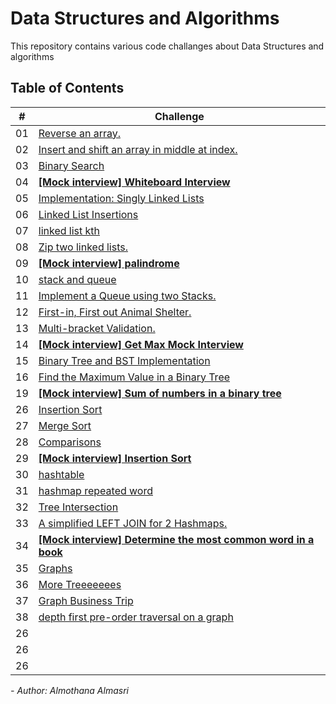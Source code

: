 # Data Structures and Algorithms

This repository contains various code challanges about Data Structures and algorithms

## Table of Contents

| #  | Challenge                                                |
|----|----------------------------------------------------------|
| 01 | [Reverse an array.](code_challange_class01/array_reverse.md)                                  |
| 02 | [Insert and shift an array in middle at index.](code_challange_class02/insert-shift-array.md) |
| 03 | [Binary Search](code_challange_class03/array-binary-search.md)                                |
| 04 | **[[Mock interview] Whiteboard Interview](code_challange_class04/whiteboard_interview.md)**   |
| 05 | [Implementation: Singly Linked Lists](code_challange_class05/linked-list.md)                  |
| 06 | [Linked List Insertions](code_challange_class06/linked_list_insertions.md)                    |
| 07 | [linked list kth](code_challange_class07/linked_list_kth.md)                                  |
| 08 | [Zip two linked lists.](code_challange_class08/linked_list_zip.md)                            |
| 09 | **[[Mock interview] palindrome](code_challange_class09/09.md)**                               |
| 10 | [stack and queue](code_challange_class10/stack_and_queue.md)                                  |
| 11 | [Implement a Queue using two Stacks.](code_challange_class11/stack_queue_pseudo.md)           |
| 12 | [First-in, First out Animal Shelter.](code_challange_class12/animal_shelter.md)               |
| 13 | [Multi-bracket Validation.](code_challange_class13/stack_queue_brackets.md)                   |
| 14 | **[[Mock interview] Get Max Mock Interview](code_challange_class14/getMax.md)**               |
| 15 | [Binary Tree and BST Implementation](code_challange_class15/trees.md)                         |
| 16 | [Find the Maximum Value in a Binary Tree](code_challange_class16/trees_max.md)                |
| 19 | **[[Mock interview] Sum of numbers in a binary tree](code_challange_class19/sum_odd.md)**     |
| 26 | [Insertion Sort](code_challange_class26/insertion_sort.md)                                    |
| 27 | [Merge Sort](code_challange_class27/merge_sort.md)                                            |
| 28 | [Comparisons](code_challange_class28/comparisons.md)                                          |
| 29 | **[[Mock interview] Insertion Sort](code_challange_class29/insertion_sort.md)**               |
| 30 | [hashtable](code_challange_class30/hashtable.md)                                              |
| 31 | [hashmap repeated word](code_challange_class31/hashmap_repeated_word.md)                      |
| 32 | [Tree Intersection](code_challange_class32/tree_intersection.md)                              |
| 33 | [A simplified LEFT JOIN for 2 Hashmaps.](code_challange_class33/hashmap_left_join.md)         |
| 34 | **[[Mock interview] Determine the most common word in a book](code_challange_class34/readme.md)**|
| 35 | [Graphs](code_challange_class35/graphs.md)                                                    |
| 36 | [More Treeeeeees](code_challange_class36/readme.md)                                           |
| 37 | [Graph Business Trip](code_challange_class37/business_trip.md)                                |
| 38 | [depth first pre-order traversal on a graph](code_challange_class38/depth_first.md)           |
| 26 |                           |
| 26 |                           |
| 26 |                           |

*- Author: Almothana Almasri*